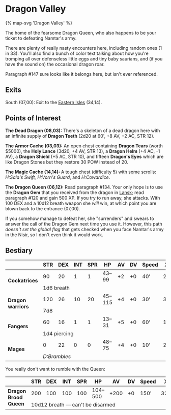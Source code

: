 # Dragon Valley

{% map-svg 'Dragon Valley' %}

The home of the fearsome Dragon Queen, who also happens to be your ticket to defeating Namtar's army.

There are plenty of really nasty encounters here, including random ones (1 in 33). You'll also find a bunch of color text talking about how you're tromping all over defenseless little eggs and tiny baby saurians, and (if you have the sound on) the occasional dragon roar.

Paragraph #147 sure looks like it belongs here, but isn't ever referenced.

## Exits

South (07,00): Exit to the [Eastern Isles](/dragon-wars/maps/dilmun) (34,14).

## Points of Interest

**The Dead Dragon (08,03):** There's a skeleton of a dead dragon here with an infinite supply of **Dragon Teeth** (2d20 at 60', +8 AV, +2 AC, STR 12).

**The Armor Cache (03,03):** An open chest containing **Dragon Tears** (worth $5000), the **Holy Lance** (3d20, +4 AV, STR 13), a **Dragon Helm** (+4 AC, -1 AV), a **Dragon Shield** (+5 AC, STR 10), and fifteen **Dragon's Eyes** which are like Dragon Stones but they restore 30 POW instead of 20.

**The Magic Cache (14,14):** A tough chest (difficulty 5) with some scrolls: *H:Sala's Swift, H:Vorn's Guard*, and *H:Cowardice*.

**The Dragon Queen (06,12):** Read paragraph #134. Your only hope is to use the **Dragon Gem** that you received from the dragon in [Lansk](/dragon-wars/maps/lansk-undercity); read paragraph #120 and gain 500 XP. If you try to run away, she attacks. With 100 DEX and a 10d12 breath weapon she *will* win, at which point you are blown back to the entrance (07,00).

If you somehow manage to defeat her, she "surrenders" and swears to answer the call of the Dragon Gem next time you use it. However, this path *doesn't set the global flag* that gets checked when you face Namtar's army in the Nisir, so I don't even think it would work.

## Bestiary

<table>
  <thead>
    <tr>
      <th></th>
      <th>STR</th>
      <th>DEX</th>
      <th>INT</th>
      <th>SPR</th>
      <th>HP</th>
      <th>AV</th>
      <th>DV</th>
      <th>Speed</th>
      <th>XP</th>
    </tr>
  </thead>
  <tbody>
    <tr>
      <td rowspan=2><b>Cockatrices</b></td>
      <td class="c">90</td>
      <td class="c">20</td>
      <td class="c">1</td>
      <td class="c">1</td>
      <td class="c">43&ndash;99</td>
      <td class="c">+2</td>
      <td class="c">+0</td>
      <td class="c">40'</td>
      <td class="c">210</td>
    </tr><tr>
      <td colspan=9>1d6 breath</td>
    </tr><tr>
      <td rowspan=2><b>Dragon warriors</b></td>
      <td class="c">120</td>
      <td class="c">26</td>
      <td class="c">10</td>
      <td class="c">20</td>
      <td class="c">45&ndash;115</td>
      <td class="c">+4</td>
      <td class="c">+0</td>
      <td class="c">30'</td>
      <td class="c">300</td>
    </tr><tr>
      <td colspan=9>7d8</td>
    </tr><tr>
      <td rowspan=2><b>Fangers</b></td>
      <td class="c">60</td>
      <td class="c">16</td>
      <td class="c">1</td>
      <td class="c">1</td>
      <td class="c">13&ndash;31</td>
      <td class="c">+5</td>
      <td class="c">+0</td>
      <td class="c">60'</td>
      <td class="c">100</td>
    </tr><tr>
      <td colspan=9>1d4 piercing</td>
    </tr><tr>
      <td rowspan=2><b>Mages</b></td>
      <td class="c">0</td>
      <td class="c">22</td>
      <td class="c">0</td>
      <td class="c">0</td>
      <td class="c">48&ndash;75</td>
      <td class="c">+4</td>
      <td class="c">+0</td>
      <td class="c">10'</td>
      <td class="c">230</td>
    </tr><tr>
      <td colspan=9><i>D:Brambles</i></td>
    </tr>
  </tbody>
</table>

You really don't want to rumble with the Queen:

<table>
  <thead>
    <tr>
      <th></th>
      <th>STR</th>
      <th>DEX</th>
      <th>INT</th>
      <th>SPR</th>
      <th>HP</th>
      <th>AV</th>
      <th>DV</th>
      <th>Speed</th>
      <th>XP</th>
    </tr>  
  </thead>
  <tbody>
    <tr>
      <td rowspan=2><b>Dragon Brood Queen</b></td>
      <td class="c">200</td>
      <td class="c">100</td>
      <td class="c">100</td>
      <td class="c">100</td>
      <td class="c">104&ndash;500</td>
      <td class="c">+200</td>
      <td class="c">+0</td>
      <td class="c">150'</td>
      <td class="c">3200</td>
    </tr><tr>
      <td colspan=9>10d12 breath — can't be disarmed</td>
    </tr>
  </tbody>
</table>
